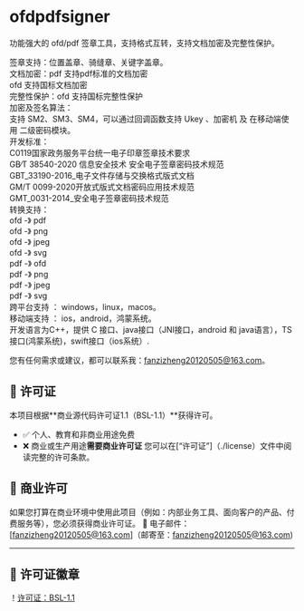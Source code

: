 # ofdpdfsigner
功能强大的 ofd/pdf 签章工具，支持格式互转，支持文档加密及完整性保护。

签章支持：位置盖章、骑缝章、关键字盖章。  
文档加密：pdf 支持pdf标准的文档加密  
            ofd 支持国标文档加密  
完整性保护：ofd 支持国标完整性保护  
加密及签名算法：  
        支持 SM2、SM3、SM4，可以通过回调函数支持 Ukey 、加密机 及 在移动端使用 二级密码模块。  
开发标准：  
        C0119国家政务服务平台统一电子印章签章技术要求  
        GB∕T 38540-2020 信息安全技术 安全电子签章密码技术规范  
        GBT_33190-2016_电子文件存储与交换格式版式文档  
        GM/T 0099-2020开放式版式文档密码应用技术规范  
        GMT_0031-2014_安全电子签章密码技术规范  
转换支持：  
        ofd -》 pdf  
        ofd -》 png  
        ofd -》 jpeg  
        ofd -》 svg  
        pdf -》 ofd  
        pdf -》 png  
        pdf -》 jpeg  
        pdf -》 svg  
跨平台支持 ： windows，linux，macos。  
移动端支持 ： ios，android，鸿蒙系统。  
开发语言为C++，提供 C 接口、java接口（JNI接口，android 和 java语言），TS接口(鸿蒙系统)，swift接口（ios系统）.  

您有任何需求或建议，都可以联系我：fanzizheng20120505@163.com。

## 📜 许可证
本项目根据**商业源代码许可证1.1（BSL-1.1）**获得许可。
- ✅ 个人、教育和非商业用途免费
- ❌ 商业或生产用途**需要商业许可证**
您可以在[“许可证”]（./license）文件中阅读完整的许可条款。
## 💼 商业许可
如果您打算在商业环境中使用此项目（例如：内部业务工具、面向客户的产品、付费服务等），您必须获得商业许可证。
📧 电子邮件：[fanzizheng20120505@163.com]（邮寄至：fanzizheng20120505@163.com)

---
## 🧾 许可证徽章
！[许可证：BSL-1.1](https://img.shields.io/badge/license-BSL--1.1-blue)
